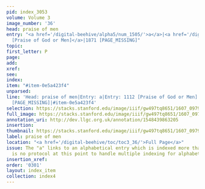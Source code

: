 ```yaml
---
pid: index_3053
volume: Volume 3
image_number: '36'
head: praise of men
entry: "<a href='/digital-beehive/alpha5/num_1505/'>a</a>|<a href='/digital-beehive/num5/num_1505/'>1112
  [Praise of God or Men]</a>|1871 [PAGE_MISSING]"
topic:
first_letter: P
page:
add:
xref:
see:
index:
item: "#item-0e5a423f4"
unparsed:
line: 'Head: praise of men|Entry: a|Entry: 1112 [Praise of God or Men]|Entry: 1871
  [PAGE_MISSING]|#item-0e5a423f4'
selection: https://stacks.stanford.edu/image/iiif/gw497tq8651/1607_0979/1908,619,667,112/full/0/default.jpg
full_image: https://stacks.stanford.edu/image/iiif/gw497tq8651/1607_0979/full/full/0/default.jpg
annotation_uri: http://dev.llgc.org.uk/annotation/1548439863205
insertion:
thumbnail: https://stacks.stanford.edu/image/iiif/gw497tq8651/1607_0979/1908,619,667,112/150,/0/default.jpg
label: praise of men
location: "<a href='/digital-beehive/toc/toc3_36/'>Full Page</a>"
issue: The "a" links to an alphabetical entry which is indexed more than once. There
  is no protocol at this point to handle multiple indexing for alphabetical entries.
insertion_xref:
order: '0301'
layout: index_item
collection: index4
---
```

